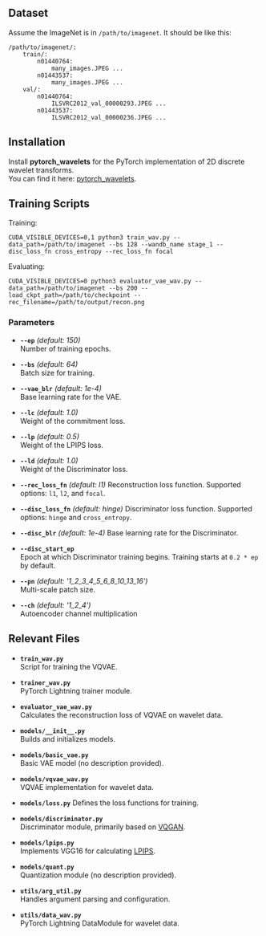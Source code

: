 ## Dataset

Assume the ImageNet is in `/path/to/imagenet`. It should be like this:</summary>
    
```
/path/to/imagenet/:
    train/:
        n01440764: 
            many_images.JPEG ...
        n01443537:
            many_images.JPEG ...
    val/:
        n01440764:
            ILSVRC2012_val_00000293.JPEG ...
        n01443537:
            ILSVRC2012_val_00000236.JPEG ...
```

## Installation  
Install **pytorch_wavelets** for the PyTorch implementation of 2D discrete wavelet transforms.  
You can find it here: [pytorch_wavelets](https://github.com/fbcotter/pytorch_wavelets).

## Training Scripts

Training:

```shell
CUDA_VISIBLE_DEVICES=0,1 python3 train_wav.py --data_path=/path/to/imagenet --bs 128 --wandb_name stage_1 --disc_loss_fn cross_entropy --rec_loss_fn focal
```

Evaluating:
```shell
CUDA_VISIBLE_DEVICES=0 python3 evaluator_vae_wav.py --data_path=/path/to/imagenet --bs 200 --load_ckpt_path=/path/to/checkpoint --rec_filename=/path/to/output/recon.png
```

### Parameters

- **`--ep`** *(default: 150)*  
  Number of training epochs.

- **`--bs`** *(default: 64)*  
  Batch size for training.

- **`--vae_blr`** *(default: 1e-4)*  
  Base learning rate for the VAE.

- **`--lc`** *(default: 1.0)*  
  Weight of the commitment loss.

- **`--lp`** *(default: 0.5)*  
  Weight of the LPIPS loss.

- **`--ld`** *(default: 1.0)*  
  Weight of the Discriminator loss.

- **`--rec_loss_fn`** *(default: l1)*
  Reconstruction loss function. Supported options: `l1`, `l2`, and `focal`.

- **`--disc_loss_fn`** *(default: hinge)*
  Discriminator loss function. Supported options: `hinge` and `cross_entropy`.

- **`--disc_blr`** *(default: 1e-4)*
  Base learning rate for the Discriminator.

- **`--disc_start_ep`**  
  Epoch at which Discriminator training begins. Training starts at `0.2 * ep` by default.

- **`--pn`** *(default: '1_2_3_4_5_6_8_10_13_16')*  
  Multi-scale patch size.

- **`--ch`** *(default: '1_2_4')*  
  Autoencoder channel multiplication

## Relevant Files

- **`train_wav.py`**  
  Script for training the VQVAE.

- **`trainer_wav.py`**  
  PyTorch Lightning trainer module.

- **`evaluator_vae_wav.py`**  
  Calculates the reconstruction loss of VQVAE on wavelet data.

- **`models/__init__.py`**  
  Builds and initializes models.

- **`models/basic_vae.py`**  
  Basic VAE model (no description provided).

- **`models/vqvae_wav.py`**  
  VQVAE implementation for wavelet data.

- **`models/loss.py`**
  Defines the loss functions for training.

- **`models/discriminator.py`**  
  Discriminator module, primarily based on [VQGAN](https://github.com/CompVis/taming-transformers/blob/master/taming/modules/discriminator/model.py).

- **`models/lpips.py`**  
  Implements VGG16 for calculating [LPIPS](https://github.com/richzhang/PerceptualSimilarity/tree/master/models).

- **`models/quant.py`**  
  Quantization module (no description provided).

- **`utils/arg_util.py`**  
  Handles argument parsing and configuration.

- **`utils/data_wav.py`**  
  PyTorch Lightning DataModule for wavelet data.